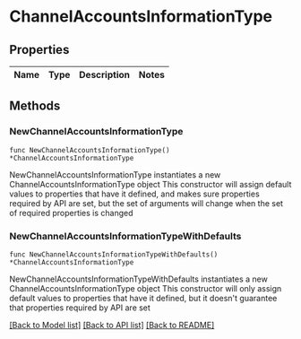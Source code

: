 # ChannelAccountsInformationType

## Properties

Name | Type | Description | Notes
------------ | ------------- | ------------- | -------------

## Methods

### NewChannelAccountsInformationType

`func NewChannelAccountsInformationType() *ChannelAccountsInformationType`

NewChannelAccountsInformationType instantiates a new ChannelAccountsInformationType object
This constructor will assign default values to properties that have it defined,
and makes sure properties required by API are set, but the set of arguments
will change when the set of required properties is changed

### NewChannelAccountsInformationTypeWithDefaults

`func NewChannelAccountsInformationTypeWithDefaults() *ChannelAccountsInformationType`

NewChannelAccountsInformationTypeWithDefaults instantiates a new ChannelAccountsInformationType object
This constructor will only assign default values to properties that have it defined,
but it doesn't guarantee that properties required by API are set


[[Back to Model list]](../README.md#documentation-for-models) [[Back to API list]](../README.md#documentation-for-api-endpoints) [[Back to README]](../README.md)


